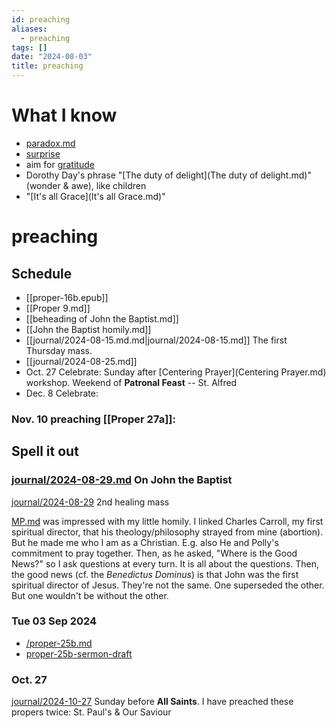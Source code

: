 ```yaml
---
id: preaching
aliases:
  - preaching
tags: []
date: "2024-08-03"
title: preaching
---
```


# What I know

- [paradox.md](paradox.md)
- [surprise](surprise.md)
- aim for [gratitude](gratitude.md)
- Dorothy Day's phrase "[The duty of delight](The duty of delight.md)" (wonder & awe), like children
- "[It's all Grace](It's all Grace.md)"

# preaching


## Schedule

- [[proper-16b.epub]]
- [[Proper 9.md]]
- [[beheading of John the Baptist.md]]
- [[John the Baptist homily.md]]
- [[journal/2024-08-15.md.md|journal/2024-08-15.md]] The first Thursday mass.
- [[journal/2024-08-25.md]]
- Oct. 27 Celebrate: Sunday after [Centering Prayer](Centering Prayer.md) workshop. Weekend of **Patronal Feast** -- St. Alfred
- Dec. 8 Celebrate:

### Nov. 10 preaching [[Proper 27a]]:


## Spell it out

### [journal/2024-08-29.md](journal/2024-08-29.md) On John the Baptist

[journal/2024-08-29](journal/2024-08-29.md) 2nd healing mass

[MP.md](MP.md) was impressed with my little homily. I linked Charles Carroll, my first spiritual director, that his theology/philosophy strayed from mine (abortion). But he made me who I am as a Christian. E.g. also He and Polly's commitment to pray together. Then, as he asked, "Where is the Good News?" so I ask questions at every turn. It is all about the questions. Then, the good news (cf. the _Benedictus Dominus_) is that John was the first spiritual director of Jesus. They're not the same. One superseded the other. But one wouldn't be without the other.

### Tue 03 Sep 2024

- [/proper-25b.md](/proper-25b.md)
- [proper-25b-sermon-draft](proper-25b-sermon-draft.md)

### Oct. 27

[journal/2024-10-27](journal/2024-10-27.md) Sunday before **All Saints**. I have preached these propers twice: St. Paul's & Our Saviour
